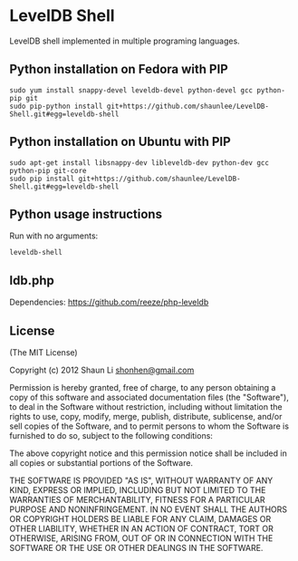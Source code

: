 # LevelDB Shell

  LevelDB shell implemented in multiple programing languages.

## Python installation on Fedora with PIP

    sudo yum install snappy-devel leveldb-devel python-devel gcc python-pip git
    sudo pip-python install git+https://github.com/shaunlee/LevelDB-Shell.git#egg=leveldb-shell

## Python installation on Ubuntu with PIP

    sudo apt-get install libsnappy-dev libleveldb-dev python-dev gcc python-pip git-core
    sudo pip install git+https://github.com/shaunlee/LevelDB-Shell.git#egg=leveldb-shell

## Python usage instructions

  Run with no arguments:

    leveldb-shell

## ldb.php

  Dependencies: https://github.com/reeze/php-leveldb

## License 

(The MIT License)

Copyright (c) 2012 Shaun Li <shonhen@gmail.com>

Permission is hereby granted, free of charge, to any person obtaining a copy
of this software and associated documentation files (the "Software"), to deal
in the Software without restriction, including without limitation the rights
to use, copy, modify, merge, publish, distribute, sublicense, and/or sell
copies of the Software, and to permit persons to whom the Software is
furnished to do so, subject to the following conditions:

The above copyright notice and this permission notice shall be included in
all copies or substantial portions of the Software.

THE SOFTWARE IS PROVIDED "AS IS", WITHOUT WARRANTY OF ANY KIND, EXPRESS OR
IMPLIED, INCLUDING BUT NOT LIMITED TO THE WARRANTIES OF MERCHANTABILITY,
FITNESS FOR A PARTICULAR PURPOSE AND NONINFRINGEMENT. IN NO EVENT SHALL THE
AUTHORS OR COPYRIGHT HOLDERS BE LIABLE FOR ANY CLAIM, DAMAGES OR OTHER
LIABILITY, WHETHER IN AN ACTION OF CONTRACT, TORT OR OTHERWISE, ARISING FROM,
OUT OF OR IN CONNECTION WITH THE SOFTWARE OR THE USE OR OTHER DEALINGS IN
THE SOFTWARE.

